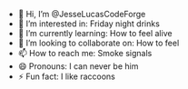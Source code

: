 - 👋 Hi, I’m @JesseLucasCodeForge
- 👀 I’m interested in: Friday night drinks
- 🌱 I’m currently learning: How to feel alive
- 💞️ I’m looking to collaborate on: How to feel
- 📫 How to reach me: Smoke signals
- 😄 Pronouns: I can never be him
- ⚡ Fun fact: I like raccoons

